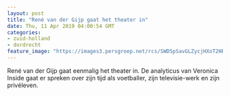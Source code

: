 ```yaml
---
layout: post
title: "René van der Gijp gaat het theater in"
date: Thu, 11 Apr 2019 04:00:54 GMT
categories: 
- zuid-holland 
- dordrecht 
feature_image: "https://images3.persgroep.net/rcs/SWD5pSavGLZycjHXoT2HBMw5pf0/diocontent/118216295/_fitwidth/400/?appId=21791a8992982cd8da851550a453bd7f&quality=0.7"
---
```


René van der Gijp gaat eenmalig het theater in. De analyticus van Veronica Inside gaat er spreken over zijn tijd als voetballer, zijn televisie-werk en zijn privéleven.
